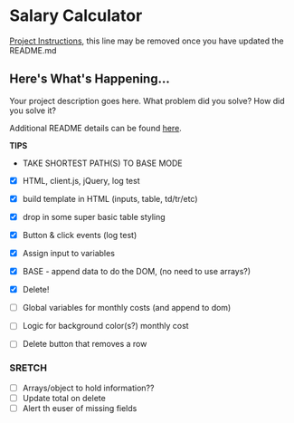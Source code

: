  # Salary Calculator

[Project Instructions](./INSTRUCTIONS.md), this line may be removed once you have updated the README.md

## Here's What's Happening...

Your project description goes here. What problem did you solve? How did you solve it?

Additional README details can be found [here](https://github.com/PrimeAcademy/readme-template/blob/master/README.md).

**TIPS**
- TAKE SHORTEST PATH(S) TO BASE MODE

- [x] HTML, client.js, jQuery, log test
- [x] build template in HTML (inputs, table, td/tr/etc)
- [x] drop in some super basic table styling
- [x] Button & click events (log test)
- [x] Assign input to  variables
- [x] BASE - append data to do the DOM, (no need to use arrays?)  
- [x] Delete!
- [ ] Global variables for monthly costs (and append to dom)
- [ ] Logic for background color(s?) monthly cost 
- [ ] Delete button that removes a row


### SRETCH

- [ ] Arrays/object to hold information??
- [ ] Update total on delete
- [ ] Alert th euser of missing fields